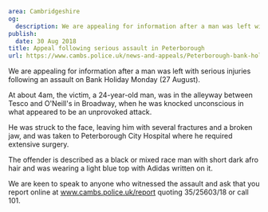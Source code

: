 ```yaml
area: Cambridgeshire
og:
  description: We are appealing for information after a man was left with serious injuries following an assault on Bank Holiday Monday (27 August).
publish:
  date: 30 Aug 2018
title: Appeal following serious assault in Peterborough
url: https://www.cambs.police.uk/news-and-appeals/Peterborough-bank-holiday-assault
```

We are appealing for information after a man was left with serious injuries following an assault on Bank Holiday Monday (27 August).

At about 4am, the victim, a 24-year-old man, was in the alleyway between Tesco and O'Neill's in Broadway, when he was knocked unconscious in what appeared to be an unprovoked attack.

He was struck to the face, leaving him with several fractures and a broken jaw, and was taken to Peterborough City Hospital where he required extensive surgery.

The offender is described as a black or mixed race man with short dark afro hair and was wearing a light blue top with Adidas written on it.

We are keen to speak to anyone who witnessed the assault and ask that you report online at www.cambs.police.uk/report quoting 35/25603/18 or call 101.
